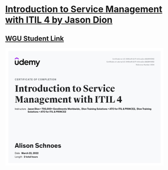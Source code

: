 # [Introduction to Service Management with ITIL 4 by Jason Dion](https://udemy.com/course/service-management-itil-4/)

## [WGU Student Link]((https://wgu.udemy.com/course/service-management-itil-4/))

![Image](https://github.com/hallan6749/Udemy/blob/main/Introduction%20to%20Service%20Management%20with%20ITIL%204/DionITIL4Cert)
